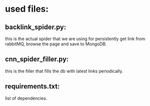 # used files:
## backlink_spider.py:  
this is the actual spider that we are using for persistently get link from rabbitMQ, browse the page and save to MongoDB.  

## cnn_spider_filler.py:  
this is the filler that fills the db with latest links periodically.

## requirements.txt:  
list of dependencies.
